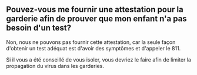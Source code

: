 ## Pouvez-vous me fournir une attestation pour la garderie afin de prouver que mon enfant n'a pas besoin d'un test?

Non, nous ne pouvons pas fournir cette attestation, car la seule façon d'obtenir un test adéquat est d'avoir des symptômes et d'appeler le 811.

Si il vous a été conseillé de vous isoler, vous devriez le faire afin de limiter la propagation du virus dans les garderies.
